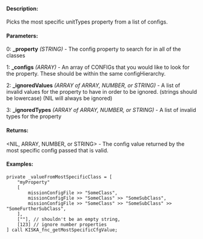 #### Description:
Picks the most specific unitTypes property from a list of configs.

#### Parameters:
0: **_property** *(STRING)* - The config property to search for in all of the classes

1: **_configs** *(ARRAY)* - An array of CONFIGs that you would like to look for the
    property. These should be within the same configHierarchy.

2: **_ignoredValues** *(ARRAY of ARRAY, NUMBER, or STRING)* - A list of invalid values
    for the property to have in order to be ignored. (strings should be lowercase)
    (NIL will always be ignored)

3: **_ignoredTypes** *(ARRAY of ARRAY, NUMBER, or STRING)* - A list of invalid types for the property

#### Returns:
<NIL, ARRAY, NUMBER, or STRING> - The config value returned by the most specific config passed
        that is valid.

#### Examples:
```sqf
private _valueFromMostSpecificClass = [
    "myProperty"
    [
        missionConfigFile >> "SomeClass",
        missionConfigFile >> "SomeClass" >> "SomeSubClass",
        missionConfigFile >> "SomeClass" >> "SomeSubClass" >> "SomeFurtherSubClass",
    ],
    [""], // shouldn't be an empty string,
    [123] // ignore number properties
] call KISKA_fnc_getMostSpecificCfgValue;
```

